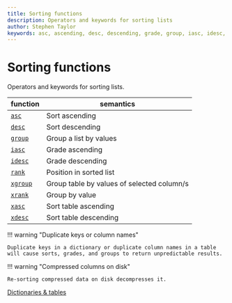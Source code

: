 ```yaml
---
title: Sorting functions
description: Operators and keywords for sorting lists
author: Stephen Taylor
keywords: asc, ascending, desc, descending, grade, group, iasc, idesc, kdb+, q, rank, sort, xgroup, xrank
---
```

# Sorting functions



Operators and keywords for sorting lists.

function                        | semantics
--------------------------------|------------------------
[`asc`](../ref/asc.md)          | Sort ascending 
[`desc`](../ref/desc.md#desc)   | Sort descending
[`group`](../ref/group.md)      | Group a list by values
[`iasc`](../ref/asc.md#iasc)    | Grade ascending 
[`idesc`](../ref/desc.md#idesc) | Grade descending
[`rank`](../ref/rank.md)        | Position in sorted list
[`xgroup`](../ref/xgroup.md)    | Group table by values of selected column/s
[`xrank`](../ref/xrank.md)      | Group by value
[`xasc`](../ref/asc.md#xasc)    | Sort table ascending
[`xdesc`](../ref/desc.md#xdesc) | Sort table descending


!!! warning "Duplicate keys or column names"

    Duplicate keys in a dictionary or duplicate column names in a table will cause sorts, grades, and groups to return unpredictable results.


!!! warning "Compressed columns on disk"

    Re-sorting compressed data on disk decompresses it. 


<i class="far fa-hand-point-right"></i> 
[Dictionaries & tables](dictsandtables.md)

